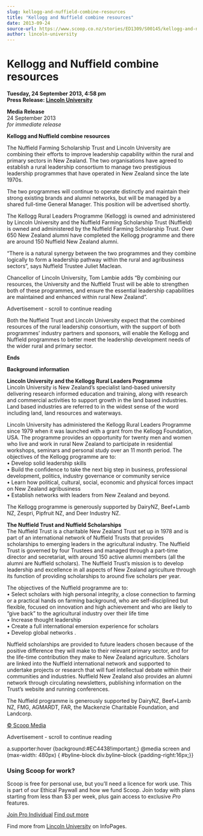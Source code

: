 ```yaml
---
slug: kellogg-and-nuffield-combine-resources
title: "Kellogg and Nuffield combine resources"
date: 2013-09-24
source-url: https://www.scoop.co.nz/stories/ED1309/S00145/kellogg-and-nuffield-combine-resources.htm
author: lincoln-university
---
```

Kellogg and Nuffield combine resources
======================================

**Tuesday, 24 September 2013, 4:58 pm**  
**Press Release: [Lincoln University](https://info.scoop.co.nz/Lincoln_University)**

**Media Release**  
24 September 2013  
_for immediate release_

  
**Kellogg and Nuffield combine resources**

The Nuffield Farming Scholarship Trust and Lincoln University are combining their efforts to improve leadership capability within the rural and primary sectors in New Zealand. The two organisations have agreed to establish a rural leadership consortium to manage two prestigious leadership programmes that have operated in New Zealand since the late 1970s.

The two programmes will continue to operate distinctly and maintain their strong existing brands and alumni networks, but will be managed by a shared full-time General Manager. This position will be advertised shortly.

The Kellogg Rural Leaders Programme (Kellogg) is owned and administered by Lincoln University and the Nuffield Farming Scholarship Trust (Nuffield) is owned and administered by the Nuffield Farming Scholarship Trust. Over 650 New Zealand alumni have completed the Kellogg programme and there are around 150 Nuffield New Zealand alumni.

“There is a natural synergy between the two programmes and they combine logically to form a leadership pathway within the rural and agribusiness sectors”, says Nuffield Trustee Juliet Maclean.

Chancellor of Lincoln University, Tom Lambie adds “By combining our resources, the University and the Nuffield Trust will be able to strengthen both of these programmes, and ensure the essential leadership capabilities are maintained and enhanced within rural New Zealand”.

Advertisement - scroll to continue reading





Both the Nuffield Trust and Lincoln University expect that the combined resources of the rural leadership consortium, with the support of both programmes’ industry partners and sponsors, will enable the Kellogg and Nuffield programmes to better meet the leadership development needs of the wider rural and primary sector.

**Ends**

  
**Background information**

**Lincoln University and the Kellogg Rural Leaders Programme**  
Lincoln University is New Zealand’s specialist land-based university delivering research informed education and training, along with research and commercial activities to support growth in the land based industries. Land based industries are referred to in the widest sense of the word including land, land resources and waterways.

Lincoln University has administered the Kellogg Rural Leaders Programme since 1979 when it was launched with a grant from the Kellogg Foundation, USA. The programme provides an opportunity for twenty men and women who live and work in rural New Zealand to participate in residential workshops, seminars and personal study over an 11 month period. The objectives of the Kellogg programme are to:  
• Develop solid leadership skills  
• Build the confidence to take the next big step in business, professional development, politics, industry governance or community service  
• Learn how political, cultural, social, economic and physical forces impact on New Zealand agribusiness  
• Establish networks with leaders from New Zealand and beyond.

The Kellogg programme is generously supported by DairyNZ, Beef+Lamb NZ, Zespri, Pipfruit NZ, and Deer Industry NZ.

**The Nuffield Trust and Nuffield Scholarships**  
The Nuffield Trust is a charitable New Zealand Trust set up in 1978 and is part of an international network of Nuffield Trusts that provides scholarships to emerging leaders in the agricultural industry. The Nuffield Trust is governed by four Trustees and managed through a part-time director and secretariat, with around 150 active alumni members (all the alumni are Nuffield scholars). The Nuffield Trust’s mission is to develop leadership and excellence in all aspects of New Zealand agriculture through its function of providing scholarships to around five scholars per year.

The objectives of the Nuffield programme are to:  
• Select scholars with high personal integrity, a close connection to farming or a practical hands on farming background, who are self-disciplined but flexible, focused on innovation and high achievement and who are likely to “give back” to the agricultural industry over their life time  
• Increase thought leadership  
• Create a full international emersion experience for scholars  
• Develop global networks .

Nuffield scholarships are provided to future leaders chosen because of the positive difference they will make to their relevant primary sector, and for the life-time contribution they make to New Zealand agriculture. Scholars are linked into the Nuffield international network and supported to undertake projects or research that will fuel intellectual debate within their communities and industries. Nuffield New Zealand also provides an alumni network through circulating newsletters, publishing information on the Trust’s website and running conferences.

The Nuffield programme is generously supported by DairyNZ, Beef+Lamb NZ, FMG, AGMARDT, FAR, the Mackenzie Charitable Foundation, and Landcorp.

[© Scoop Media](http://www.scoop.co.nz/about/terms.html)  

Advertisement - scroll to continue reading



a.supporter:hover {background:#EC4438!important;} @media screen and (max-width: 480px) { #byline-block div.byline-block {padding-right:16px;}}

### Using Scoop for work?

Scoop is free for personal use, but you’ll need a licence for work use. This is part of our Ethical Paywall and how we fund Scoop. Join today with plans starting from less than $3 per week, plus gain access to exclusive _Pro_ features.  
  
[Join Pro Individual](https://pro.scoop.co.nz/Individual/?from=ProIn24) [Find out more](https://pro.scoop.co.nz/using-scoop-for-work/?from=ProIn24)

Find more from [Lincoln University](https://info.scoop.co.nz/Lincoln_University) on InfoPages.